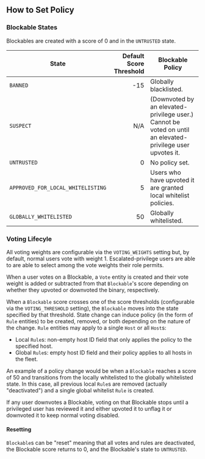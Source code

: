 ## How to Set Policy

### Blockable States

Blockables are created with a score of 0 and in the `UNTRUSTED` state.

<!-- mdformat off(GitHub Table) -->
| State                             | Default Score Threshold | Blockable Policy                                                                    |
|-----------------------------------|----:|----------------------------------------------------------------------------------------------------------|
| `BANNED`                          | -15 | Globally blacklisted.                                                                                    |
| `SUSPECT`                         | N/A | (Downvoted by an elevated-privilege user.) Cannot be voted on until an elevated-privilege user upvotes it. |
| `UNTRUSTED`                       |   0 | No policy set.                                                                                           |
| `APPROVED_FOR_LOCAL_WHITELISTING` |   5 | Users who have upvoted it are granted local whitelist policies.                                          |
| `GLOBALLY_WHITELISTED`            |  50 | Globally whitelisted.                                                                                    |
<!-- mdformat on -->

### Voting Lifecyle

All voting weights are configurable via the `VOTING_WEIGHTS` setting but, by
default, normal users vote with weight 1. Escalated-privilege users are able to
are able to select among the vote weights their role permits.

When a user votes on a Blockable, a `Vote` entity is created and their vote
weight is added or subtracted from that `Blockable`'s score depending on whether
they upvoted or downvoted the binary, respectively.

When a `Blockable` score crosses one of the score thresholds (configurable via
the `VOTING_THRESHOLD` setting), the `Blockable` moves into the state specified
by that threshold. State change can induce policy (in the form of `Rule`
entities) to be created, removed, or both depending on the nature of the change.
`Rule` entities may apply to a single `Host` or all `Host`s:

-   Local `Rule`s: non-empty host ID field that only applies the policy to the
    specified host.
-   Global `Rule`s: empty host ID field and their policy applies to all hosts in
    the fleet.

An example of a policy change would be when a `Blockable` reaches a score of 50
and transitions from the locally whitelisted to the globally whitelisted state.
In this case, all previous local `Rule`s are removed (actually "deactivated")
and a single global whitelist `Rule` is created.

If any user downvotes a Blockable, voting on that Blockable stops until a
privileged user has reviewed it and either upvoted it to unflag it or downvoted
it to keep normal voting disabled.

#### Resetting

`Blockable`s can be "reset" meaning that all votes and rules are deactivated,
the Blockable score returns to 0, and the Blockable's state to `UNTRUSTED`.
